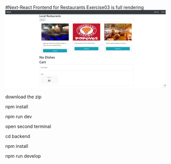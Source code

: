 #Next-React Frontend for Restaurants
Exercise03 is full rendering
<img src = 'restaurants.png'>

download the zip

npm install

npm run dev

open second terminal

cd backend

npm install

npm run develop
